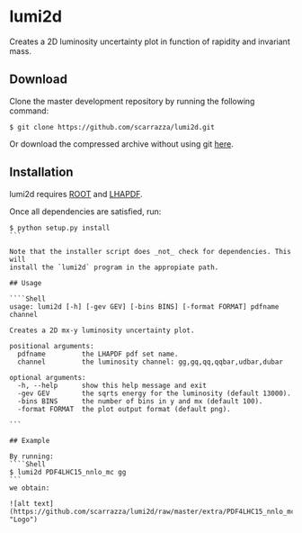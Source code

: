 # lumi2d

Creates a 2D luminosity uncertainty plot in function of rapidity and invariant mass.

## Download

Clone the master development repository by running the following command:

```Shell
$ git clone https://github.com/scarrazza/lumi2d.git
```

Or download the compressed archive without using git
[here](https://github.com/scarrazza/lumi2d/archive/master.zip).

## Installation

lumi2d requires [ROOT](https://root.cern.ch/) and
[LHAPDF](https://lhapdf.hepforge.org/).

Once all dependencies are satisfied, run:

````Shell
$ python setup.py install
```

Note that the installer script does _not_ check for dependencies. This will
install the `lumi2d` program in the appropiate path.

## Usage

````Shell
usage: lumi2d [-h] [-gev GEV] [-bins BINS] [-format FORMAT] pdfname channel

Creates a 2D mx-y luminosity uncertainty plot.

positional arguments:
  pdfname         the LHAPDF pdf set name.
  channel         the luminosity channel: gg,gq,qq,qqbar,udbar,dubar

optional arguments:
  -h, --help      show this help message and exit
  -gev GEV        the sqrts energy for the luminosity (default 13000).
  -bins BINS      the number of bins in y and mx (default 100).
  -format FORMAT  the plot output format (default png).

```

## Example

By running:
````Shell
$ lumi2d PDF4LHC15_nnlo_mc gg
```
we obtain:

![alt text](https://github.com/scarrazza/lumi2d/raw/master/extra/PDF4LHC15_nnlo_mc_gg_13000.0.png "Logo")

